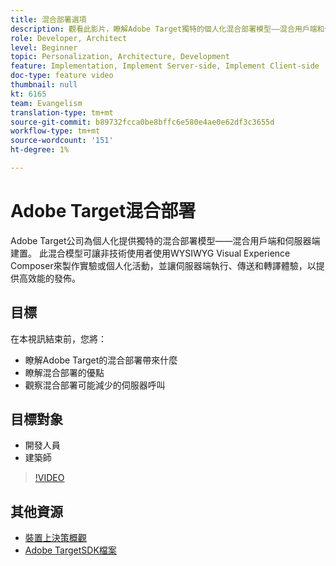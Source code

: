 ```yaml
---
title: 混合部署選項
description: 觀看此影片，瞭解Adobe Target獨特的個人化混合部署模型——混合用戶端和伺服器端實作。
role: Developer, Architect
level: Beginner
topic: Personalization, Architecture, Development
feature: Implementation, Implement Server-side, Implement Client-side
doc-type: feature video
thumbnail: null
kt: 6165
team: Evangelism
translation-type: tm+mt
source-git-commit: b89732fcca0be8bffc6e580e4ae0e62df3c3655d
workflow-type: tm+mt
source-wordcount: '151'
ht-degree: 1%

---
```



# Adobe Target混合部署

Adobe Target公司為個人化提供獨特的混合部署模型——混合用戶端和伺服器端建置。 此混合模型可讓非技術使用者使用WYSIWYG Visual Experience Composer來製作實驗或個人化活動，並讓伺服器端執行、傳送和轉譯體驗，以提供高效能的發佈。 

## 目標

在本視訊結束前，您將：

* 瞭解Adobe Target的混合部署帶來什麼
* 瞭解混合部署的優點
* 觀察混合部署可能減少的伺服器呼叫

## 目標對象

* 開發人員
* 建築師

>[!VIDEO](https://video.tv.adobe.com/v/41698/?quality=12)

## 其他資源

* [裝置上決策概觀](https://experienceleague.adobe.com/docs/target-learn/tutorials/implementation/on-device-decisioning-overview.html?lang=en#implementation)
* [Adobe TargetSDK檔案](https://adobetarget-sdks.gitbook.io/docs/on-device-decisioning/introduction-to-on-device-decisioning)
